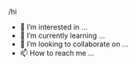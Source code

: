 /hi
- 👀 I’m interested in ...
- 🌱 I’m currently learning ...
- 💞️ I’m looking to collaborate on ...
- 📫 How to reach me ...

<!---
tamlao/tamlao is a ✨ special ✨ repository because its `README.md` (this file) appears on your GitHub profile.
You can click the Preview link to take a look at your changes.
--->











